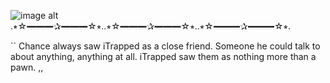 ![image alt]([https://static.wikia.nocookie.net/forsaken2024/images/7/75/Chance_plush.png/revision/latest?cb=20250204162514](https://media.discordapp.net/attachments/949535910956007425/1414116927135289384/image.png?ex=68be6684&is=68bd1504&hm=7815223b0257aed43d7e60506f4ecb83f59fef2f480cdd31b6bbbde1e74a5d03&=&format=webp&quality=lossless))
                  .⭒☆━━━✰━━━☆⭒..⭒☆━━━✰━━━☆⭒..⭒☆━━━✰━━━☆⭒.
             


 `` Chance always saw iTrapped as a close friend. Someone he could talk to about anything, anything at all.
  iTrapped saw them as nothing more than a pawn. ,,
